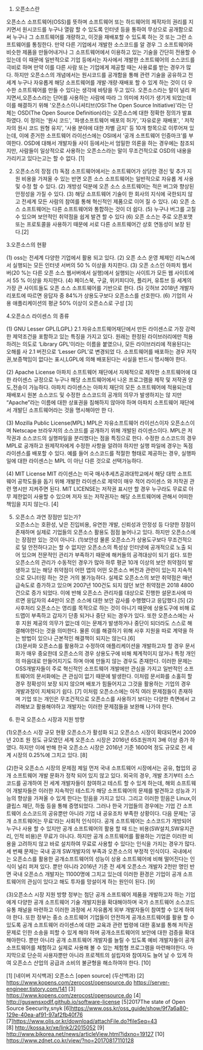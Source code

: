 1. 오픈소스란 

 오픈소스 소프트웨어(OSS)를 뜻하며 소프트웨어 또는 하드웨어의 제작자의 권리를 지키면서 원시코드를 누구나 열람 할 수 있도록 인터넷 등을 통하여 무상으로 공개함으로써 누구나 그 소프트웨어를 개량하고, 이것을 재배포할 수 있도록 하는 것 또는 그런 소프트웨어를 통칭한다. 
만약 다른 기업에서 개발한 소스코드를 알 경우 그 소프트웨어와 비슷한 제품을 만들어내거나 그 소프트웨어에서 이용하고 있는 기술을 간단히 전용할 수 있는데 이 때문에 일반적으로 기업 등에서는 자사에서 개발한 소프트웨어의 소스코드를 극비로 하며 만약 이를 다른 사람 또는 기업에게 제공할 때는 사용료를 받는 경우가 많다.
 하지만 오픈소스의 개념에서는 원시코드를 공개함을 통해 관련 기술을 공유하고 전세계 누구나 자유롭게 해당 소프트웨어를 개발·개량·재배포 할 수 있게 하는 것이 더 우수한 소프트웨어를 만들 수 있다는 생각에 바탕을 두고 있다.
오픈소스라는 말이 널리 퍼지면서,오픈소스라는 단어를 사용하는 사람에 따라 그 의미에 차이가 생기게 되었는데 이를 해결하기 위해 '오픈소스이니셔티브(OSI:The Open Source Initiative)'라는 단체는 OSD(The Open Source Definition)라는 오픈소스에 대한 정확한 정의가 발표하였다. 
이 정의는 '원시 코드', '파생소프트웨어 배포의 허가', '자유로운 재배포', ' 저작자의 원시 코드 원형 유지', '사용 분야에 대한 차별 금지' 등 10개 항목으로 이루어져 있는데, 이에 준거한 소프트웨어 라이선스에는  OSI에서 ‘공개 소프트웨어 인증마크’를 부여한다. 
OSD에 대해서 개발자들 사이 등에서는서 엄밀한 의론을 하는 경우에는 참조되지만, 사람들이 일상적으로 사용하는 오픈소스라는 말이 무조건적으로  OSD의 내용을 가리키고 있다는고는 할 수 없다. [1]



2. 오픈소스의 장점
 (1) 독점 소프트웨어에서는 소프트웨어가 상당한 갱신 및 추가 지원 비용을 가져올 수 있는 반면 오픈 소스 소프트웨어는 일반적으로 자유롭      게 사용 및 수정 할 수 있다.
 (2) 개방성 덕분에 오픈 소스 소프트웨어는 적은 버그와 향상된 안정성을 가질 수 있다. 
 (3) 해당 소프트웨어 기술이 한 회사의 지식에 국한되지 않고 전세계 모든 사람의 참여를 통해 혁신적인 제품으로 이어 질 수 있다.
 (4) 오픈 소스 소프트웨어는 다른 소프트웨어와 통합하는 것이 더 쉽다. 
 (5) 누구나 버그를 고칠 수 있으며 보안적인 취약점을 쉽게 발견 할 수 있다
 (6) 오픈 소스는 주로 오픈포맷 또는 프로토콜을 사용하기 때문에 서로 다른 소프트웨어간 상호 연동성이 보장 된다.[2]


3.오픈소스의 현황 

 (1) oss는 전세계 다양한 기업에서 활용 되고 있다. 
 (2) 오픈 소스 운영 체제인 리눅스에서 실행되는 모든 인터넷 서버의 50 % 이상을 차지한다.
 (3) 오픈 소스인 아파치 웹서버(20 %는 다른 오픈 소스 웹서버에서 실행)에서 실행되는 사이트가 모든 웹 사이트에서 55 % 이상을 차지한다.
 (4) 페이스북, 구글, 위키피디아, 플리커, 유튜브 등 세계의 가장 큰 사이트들도 오픈 소스 소프트웨어를 기반으로 한다. 
 (5) 깃허브 2018년 개발자 리포트에 따르면 응답자 중 84%가 상용도구보다 오픈소스를 선호한다.
 (6) 기업의 사용 애플리케이션의 평균 50% 이상이 오픈소스로 구성 [3]


4.오픈소스 라이센스 의 종류

 (1) GNU Lesser GPL(LGPL) 2.1
   자유소프트웨어재단에서 만든 라이센스로 가장 강력한 제약조건을 포함하고 있는 특징을 가지고 있다.  원래는 한정된 라이브러리에만 적용   하려는 의도로 ‘Library GPL’이라는 이름을 붙였으나, 모든 라이브러리에 적용된다는 오해를 사 2.1 버전으로 ‘Lesser GPL’로 변경되었   다. 소프트웨어를 배포하는 경우 저작권,보증책임이 없다는 표시,LGPL에 의해 배포된다는 사실을 반드시 명시해야 한다.

 (2) Apache License
   아파치 소프트웨어 재단에서 자체적으로 제작한 소프트웨어에 대한 라이센스 규정으로 누구나 해당 소프트웨어에서 나온 프로그램을 제작 및   저작권 양도,전송이 가능하다.
  아파치 라이센스는 아파치 재단의 모든 소프트웨어에 적용되는데 재배포시 원본 소스코드 및 수정한 소스코드의 공개의 의무가 발생하지는 않   지만 “Apache”라는 이름에 대한 상표권을 침해하지 않아야 하며 아파치 소프트웨어 재단에서 개발딘 소프트웨어라는 것을 명시해야만 한     다.

(3) Mozilla Public License(MPL)
   MPL은 자유소프트웨어 라이선스이자 오픈소스이며 Netscape 브라우저의 소스코드를 공개하기 위해 개발된 라이센스이다. MPL은 저작권과     소스코드의 실행파일을 분리했다는 점을 특징으로 한다. 수정한 소스코드의 경우 MPL로 공개하고 원제작자에게 수정한 사항을 알려야 하지만   실행 파일에 경우는 독점 라이센스를 배포할 수 있다. 예를 들어 소스코드를 적절한 형태로 제공하는 경우, 실행파일에 대한 라이센스는 MPL   이 아닌 다른 것으로 선택가능하다.

(4) MIT License
   MIT 라이센스는 미국 매사추세츠공과대학교에서 해당 대학 소프트웨어 공학도들을 돕기 위해 개발한 라이센스로 제약이 매우 적어 라이센스   와 저작권 관련 명시만 지켜주면 된다.
  MIT LICENSE는 저작권 표시만 할 경우 누구라도 무료로 아무 제한없이 사용할 수 있으며 저자 또는 저작권자는 해당 소프트웨어에 관해서     어떠한 책임을 지지 않는다. [4]
  
5. 오픈소스 과연 장점만 있는가?  
 오픈소스는 호환성, 낮은 진입비용, 유연한 개발, 신뢰성과 안정성 등 다양한 장점이 존재하며 실제로 기업들의 오픈소스 활용도 점점 늘어나고 있다. 하지만 오픈소스에는 장점만 있는 것이 아니다.
(1)보안성
 물론 오픈소스가 상용도구보다 무조건적으로 덜 안전하다고는 할 수 없지만 오픈소스의 특성상 인터넷에 공개적으로 노출 되어 있으며 전문적인 관리가 부족하기 때문에 해커들의 공격대상이 되기 쉽다. 또한 오픈소스의 관리가 수동적인 경우가 많아 하루 평균 10개 이상의 보안 취약점이 발생하고 있는 해당 취약점이 어떤 앱의 어떤 오픈소스 버전과 관련이 있는지 지속적으로 모니터링 하는 것은 거의 불가능하다. 실제로 오픈소스의 보안 취약점은 매년 급속도로 증가하고 있으며 2007년 100건도 되지 않던 보안 취약점은 2018 4800건으로 증가 되었다. 이에 반해 오픈소스 관리자를 대상으로 진행한 설문조사에 따르면 응답자의 44만이 오픈 소스에 대한 보안 감사를 수행했다고 응답했다.[5]
(2)사후처리
  오픈소스는 영리를 목적으로 하는 것이 아니기 때문에 상용도구에 비해 로드맵이 부족하고 갑자기 단종 되거나 중단 되는 경우가 있다.
 또한 오픈소스에는 사후 지원 제공의 의무가 없는데 이는 문제가 발생하거나 중단이 되더라도 스스로 해결해야한다는 것을 의미한다. 물론 이를 해결하기 위해 사후 지원을 따로 계약을 하는 방법이 있으나 근본적인 해결책이 되지는 않는다.[6]  
(3)문서화
  오픈소스를 활용하고 수정하여 애플리케이션을 개발하고자 할 경우 문서화가 매우 중요한데
오픈소스의 경우 상용도구에 비해 체계적이지 않거나 특정 개인의 마음대로 만들어지기도 하며 아예 만들지 않는 경우도 존재한다. 이러한 문제는 OSS개발자들이 주로 혁신적인 소프트웨어 개발에만 관심을 가지고 일반적인 소프트웨어의 문서화에는 큰 관심이 없기 때문에 발생한다. 이처럼 문서화를 소홀히 할 경우 정확성이 보장 되지 않으며 배포가 힘들어지고 그것을 활용하는 기업의 경우 개발과정이 지체되기 쉽다. [7]
  이처럼 오픈소스에는 아직 여러 문제점들이 존재하며 기업 또는 개인은 무조건적으로 오픈소스를 사용하기 보다는 다양한 측면에서 고려해보고 활용해야하고 개발자는 이러한 문제점들을 보완해 나가야 한다.





6. 한국 오픈소스 시장과 지원 방향

(1)오픈소스 시장 규모 현황
  오픈소스가 활성화 되고 오픈소스 시장이 확대되면서 2009년 20조 원 정도 규모였던 세계 오픈소스 시장은 2016년 65조원까지 3배 이상 증가 하였다. 하지만 이에 반해 한국 오픈소스 시장은 2016년 기준 1600억 정도 규모로 전 세계 시장의 0.25%에 그치고 있다. [8]

(2)한국 오픈소스 시장의 문제점
  제일 먼저 국내 소프트웨어 시장에서는 공유, 협업의 공개 소프트웨어 개발 문화가 정착 되어 있지 않고 있다. 외국의 경우, 개발 초기부터 소스 코드를 공개하여 전 세계 개발자들이 참여하고 테스트 할 수 있게 하는데, 해외 소프트웨어 개발자들은 이러한 지속적인 테스트가 해당 소프트웨어의 문제를 발견하고 성능과 기능의 향상을 가져올 수 있게 한다는 믿음을 가지고 있다. 그리고 이러한 믿음은 Linux,이클립스 재단, 하둡 등을 통해 증명되었다. 그러나 한국 기업들의 경우에는 기업 간 소프트웨어 소스코드의 공유뿐만 아니라 기업 내 공유조차 부족한 상황이다.
  다음 문제는 ’공개 소프트웨어는 무료‘라는 사회적 인식이다. 공개 소프트웨어는 소스코드가 개방되어 누구나 사용 할 수 있지만 공개 소프트웨어의 활용 할 때 드는 비용(SW설치,SW유지관리, 인적 비용)은 무료가 아니다. 하지만 공개 소프트웨어를 활용하는 기업은 이러한 비용을 고려하지 않고 바로 설치하여 무료로 사용할 수 있다는 인식을 가지는 경우가 많다.
  세 번째 문제는 국내 공개 SW개발자의 부족과 오픈소스의 부정적 인식이다. 국내에서는 오픈소스를 활용한 공개소프트웨어의 성능이 상용 소프트웨어에 비해 떨어진다는 인식이 널리 퍼져 있다. 뿐만 아니라 2016년 기준 전 세계 오픈소스 개발자 2천만 명인 반면 국내 오픈소스 개발자는 11000명에 그치고 있는데 이러한 환경은 기업이 공개 소프트웨어의 관심이 있다고 해도 투자를 망설이게 하는 원인이 된다. [9]

(3)오픈소스 시장 지원 방향
  정부는 첨단 공개 소프트웨어 제품을 개발하고자 하는 기업에게 다양한 공개 소프트웨어 기술 개발지원을 확대해야하며 국가 소프트웨어 소스코드 유통 채널을 마련하고 이러한 과정에 서 자유롭게 외부 개발자들이 참여할 수 있게 하여야 한다. 또한 정부는 중소 소프트웨어 기업들이 안전하게 공개소프트웨어를 활용 할 수 있도록 공개 소프트웨어 라이센스에 대한 교육과 관련 법령에 대한 홍보를 통해 저작권 문제로 인한 소송을 피할 수 있게 해야 하며 공개소프트웨어의 보안에 대한 검증을 확대해야한다. 뿐만 아니라 공개 소프트웨어 개발자를 늘릴 수 있도록 예비 개발자들이 공개소프트웨어를 체험하고 실제로 사용해 볼 수 있는 체험형 프로그램을 마련해야한다. 마지막으로 단순히 사용자뿐만 아니라 프로젝트의 설립자와 참여자도 늘어 날 수 있게 하여 오픈소스 산업의 공급과 소비의 불균형을 해소하여야 한다. [10]



[1] [네이버 지식백과] 오픈소스 [open source] (두산백과)
[2] https://www.kopens.com/zerocost/opensource.do https://server-engineer.tistory.com/141
[3] https://www.kopens.com/zerocost/opensource.do
[4] http://guswnsxodlf.github.io/software-license
[5]2017The state of Open Source Seecurity,snyk
[6]https://www.oss.kr/oss_guide/show/9f7a6a80-129e-40ea-af91-97af2fb40f76
[7]https://www.olis.or.kr/download/attachFile.do?fileSeq=43  
[8] http://kossa.kr/xe/link2/2015052
[9] http://www.bikorea.net/news/articleView.html?idxno=19127
[10] https://www.zdnet.co.kr/view/?no=20170817110128

